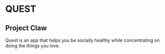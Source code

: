# QUEST

## Project Claw

Quest is an app that helps you be socially healthy while concentrating on doing the things you love.